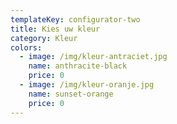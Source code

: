 ```yaml
---
templateKey: configurator-two
title: Kies uw kleur
category: Kleur
colors:
  - image: /img/kleur-antraciet.jpg
    name: anthracite-black
    price: 0
  - image: /img/kleur-oranje.jpg
    name: sunset-orange
    price: 0
---
```


